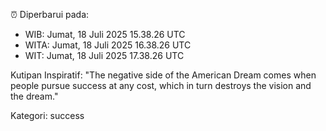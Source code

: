 ⏰ Diperbarui pada:
- WIB: Jumat, 18 Juli 2025 15.38.26 UTC
- WITA: Jumat, 18 Juli 2025 16.38.26 UTC
- WIT: Jumat, 18 Juli 2025 17.38.26 UTC

Kutipan Inspiratif:
"The negative side of the American Dream comes when people pursue success at any cost, which in turn destroys the vision and the dream."


Kategori: success

